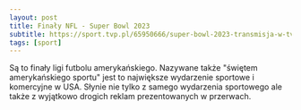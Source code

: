 ```yaml
---
layout: post
title: Finały NFL - Super Bowl 2023
subtitle: https://sport.tvp.pl/65950666/super-bowl-2023-transmisja-w-tvp-kiedy-i-kto-zagra-data-godzina
tags: [sport]
---
```


Są to finały ligi futbolu amerykańskiego. Nazywane także "świętem amerykańskiego sportu" jest to największe wydarzenie sportowe i komercyjne w USA. Słynie nie tylko z samego wydarzenia sportowego ale także z wyjątkowo drogich reklam prezentowanych w przerwach.
